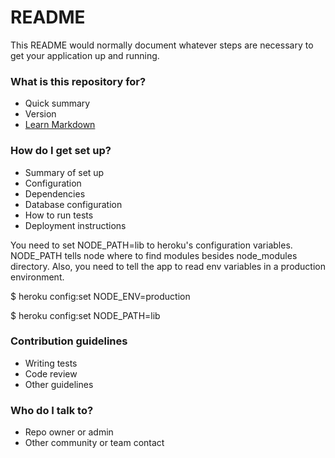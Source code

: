 # README #

This README would normally document whatever steps are necessary to get your application up and running.

### What is this repository for? ###

* Quick summary
* Version
* [Learn Markdown](https://bitbucket.org/tutorials/markdowndemo)

### How do I get set up? ###

* Summary of set up
* Configuration
* Dependencies
* Database configuration
* How to run tests
* Deployment instructions

You need to set NODE_PATH=lib to heroku's configuration variables.
NODE_PATH tells node where to find modules besides node_modules directory.
Also, you need to tell the app to read env variables in a production environment.

$ heroku config:set NODE_ENV=production

$ heroku config:set NODE_PATH=lib


### Contribution guidelines ###

* Writing tests
* Code review
* Other guidelines

### Who do I talk to? ###

* Repo owner or admin
* Other community or team contact
